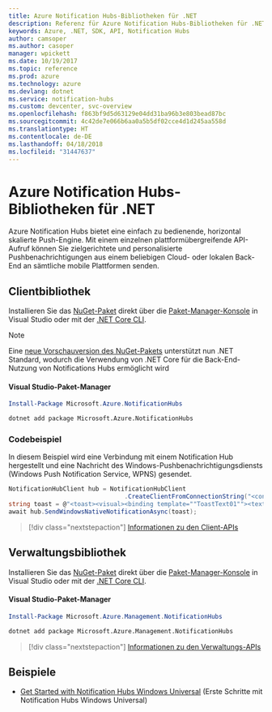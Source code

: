 ```yaml
---
title: Azure Notification Hubs-Bibliotheken für .NET
description: Referenz für Azure Notification Hubs-Bibliotheken für .NET
keywords: Azure, .NET, SDK, API, Notification Hubs
author: camsoper
ms.author: casoper
manager: wpickett
ms.date: 10/19/2017
ms.topic: reference
ms.prod: azure
ms.technology: azure
ms.devlang: dotnet
ms.service: notification-hubs
ms.custom: devcenter, svc-overview
ms.openlocfilehash: f863bf9d5d63129e04dd31ba96b3e803bead87bc
ms.sourcegitcommit: 4c42de7e066b6aa0a5b5df02cce4d1d245aa558d
ms.translationtype: HT
ms.contentlocale: de-DE
ms.lasthandoff: 04/18/2018
ms.locfileid: "31447637"
---
```

# <a name="azure-notification-hubs-libraries-for-net"></a>Azure Notification Hubs-Bibliotheken für .NET

Azure Notification Hubs bietet eine einfach zu bedienende, horizontal skalierte Push-Engine. Mit einem einzelnen plattformübergreifende API-Aufruf können Sie zielgerichtete und personalisierte Pushbenachrichtigungen aus einem beliebigen Cloud- oder lokalen Back-End an sämtliche mobile Plattformen senden.

## <a name="client-library"></a>Clientbibliothek

Installieren Sie das [NuGet-Paket](https://www.nuget.org/packages/Microsoft.Azure.NotificationHubs) direkt über die [Paket-Manager-Konsole][PackageManager] in Visual Studio oder mit der [.NET Core CLI][DotNetCLI].

> [!NOTE]
> Eine [neue Vorschauversion des NuGet-Pakets](https://www.nuget.org/packages/Microsoft.Azure.NotificationHubs/2.0.0-preview1) unterstützt nun .NET Standard, wodurch die Verwendung von .NET Core für die Back-End-Nutzung von Notifications Hubs ermöglicht wird

#### <a name="visual-studio-package-manager"></a>Visual Studio-Paket-Manager

```powershell
Install-Package Microsoft.Azure.NotificationHubs
```

```bash
dotnet add package Microsoft.Azure.NotificationHubs
```

### <a name="code-example"></a>Codebeispiel

In diesem Beispiel wird eine Verbindung mit einem Notification Hub hergestellt und eine Nachricht des Windows-Pushbenachrichtigungsdiensts (Windows Push Notification Service, WPNS) gesendet.

```csharp
NotificationHubClient hub = NotificationHubClient
                                .CreateClientFromConnectionString("<connection string with full access>", "<hub name>");
string toast = @"<toast><visual><binding template=""ToastText01""><text id=""1"">Hello from a .NET App!</text></binding></visual></toast>";
await hub.SendWindowsNativeNotificationAsync(toast);
```

> [!div class="nextstepaction"]
> [Informationen zu den Client-APIs](/dotnet/api/overview/azure/notificationhubs/client)


## <a name="management-library"></a>Verwaltungsbibliothek

Installieren Sie das [NuGet-Paket](https://www.nuget.org/packages/Microsoft.Azure.Management.NotificationHubs) direkt über die [Paket-Manager-Konsole][PackageManager] in Visual Studio oder mit der [.NET Core CLI][DotNetCLI].

#### <a name="visual-studio-package-manager"></a>Visual Studio-Paket-Manager

```powershell
Install-Package Microsoft.Azure.Management.NotificationHubs
```

```bash
dotnet add package Microsoft.Azure.Management.NotificationHubs
```

> [!div class="nextstepaction"]
> [Informationen zu den Verwaltungs-APIs](/dotnet/api/overview/azure/notificationhubs/management)

## <a name="samples"></a>Beispiele

- [Get Started with Notification Hubs Windows Universal](https://github.com/Azure/azure-notificationhubs-samples/tree/master/dotnet/GetStartedWindowsUniversal) (Erste Schritte mit Notification Hubs Windows Universal)

[PackageManager]: https://docs.microsoft.com/nuget/tools/package-manager-console
[DotNetCLI]: https://docs.microsoft.com/dotnet/core/tools/dotnet-add-package
